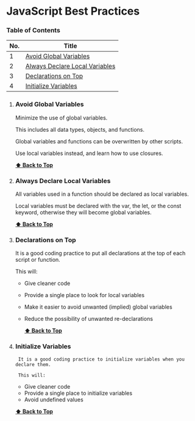 # JavaScript Best Practices

### Table of Contents

| No. | Title                                                                                                                                                         |
| --- | ----------------------------------------------------------------------------------------------------------------------------------------------------------------- |
| 1   | [Avoid Global Variables](#avoid-global-variables)                                         |
| 2   | [Always Declare Local Variables](#always-declare-local-variables)                                         |
| 3   | [Declarations on Top](#declarations-on-top)                                         |
| 4   | [Initialize Variables](#initialize-variables)                                         |

1. ### Avoid Global Variables

    Minimize the use of global variables.

    This includes all data types, objects, and functions.

    Global variables and functions can be overwritten by other scripts.

    Use local variables instead, and learn how to use closures.

      **[⬆ Back to Top](#table-of-contents)**

2. ### Always Declare Local Variables

    All variables used in a function should be declared as local variables.
    
    Local variables must be declared with the var, the let, or the const keyword, otherwise they will become global variables.

      **[⬆ Back to Top](#table-of-contents)**
      
3. ### Declarations on Top

    It is a good coding practice to put all declarations at the top of each script or function.

    This will:

    - Give cleaner code
    - Provide a single place to look for local variables
    - Make it easier to avoid unwanted (implied) global variables
    - Reduce the possibility of unwanted re-declarations

      **[⬆ Back to Top](#table-of-contents)**
      
4. ### Initialize Variables

        It is a good coding practice to initialize variables when you declare them.

        This will:

      - Give cleaner code
      - Provide a single place to initialize variables
      - Avoid undefined values

      **[⬆ Back to Top](#table-of-contents)**
